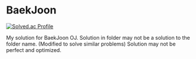 # BaekJoon

[![Solved.ac Profile](http://mazassumnida.wtf/api/v2/generate_badge?boj=drash99)](https://solved.ac/drash99/)

My solution for BaekJoon OJ.
Solution in folder may not be a solution to the folder name. (Modified to solve similar problems)
Solution may not be perfect and optimized.
